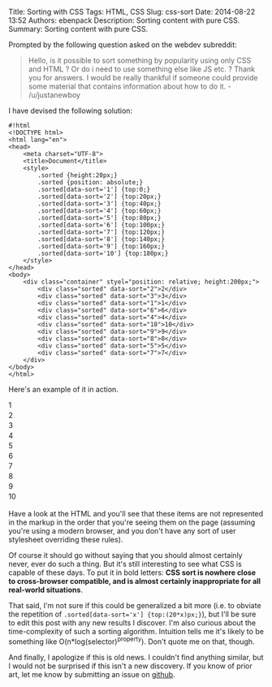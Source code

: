 Title: Sorting with CSS
Tags: HTML, CSS
Slug: css-sort
Date: 2014-08-22 13:52
Authors: ebenpack
Description: Sorting content with pure CSS.
Summary: Sorting content with pure CSS.


Prompted by the following question asked on the webdev subreddit:

> Hello, is it possible to sort something by popularity using only CSS and HTML ? Or do i need to use something else like JS etc. ? Thank you for answers. I would be really thankful if someone could provide some material that contains information about how to do it. - /u/justanewboy

I have devised the following solution:

    #!html
    <!DOCTYPE html>
    <html lang="en">
    <head>
        <meta charset="UTF-8">
        <title>Document</title>
        <style>
            .sorted {height:20px;}
            .sorted {position: absolute;}
            .sorted[data-sort='1'] {top:0;}
            .sorted[data-sort='2'] {top:20px;}
            .sorted[data-sort='3'] {top:40px;}
            .sorted[data-sort='4'] {top:60px;}
            .sorted[data-sort='5'] {top:80px;}
            .sorted[data-sort='6'] {top:100px;}
            .sorted[data-sort='7'] {top:120px;}
            .sorted[data-sort='8'] {top:140px;}
            .sorted[data-sort='9'] {top:160px;}
            .sorted[data-sort='10'] {top:180px;}
        </style>
    </head>
    <body>
        <div class="container" styel="position: relative; height:200px;">
            <div class="sorted" data-sort="2">2</div>
            <div class="sorted" data-sort="3">3</div>
            <div class="sorted" data-sort="1">1</div>
            <div class="sorted" data-sort="6">6</div>
            <div class="sorted" data-sort="4">4</div>
            <div class="sorted" data-sort="10">10</div>
            <div class="sorted" data-sort="9">9</div>
            <div class="sorted" data-sort="8">8</div>
            <div class="sorted" data-sort="5">5</div>
            <div class="sorted" data-sort="7">7</div>
        </div>
    </body>
    </html>

Here's an example of it in action.

<div class="container" style="position: relative; height:200px; width:100%;">
    <style scoped>
        .sorted {height:20px;}
        .sorted {position: absolute;}
        .sorted[data-sort='1'] {top:0;}
        .sorted[data-sort='2'] {top:20px;}
        .sorted[data-sort='3'] {top:40px;}
        .sorted[data-sort='4'] {top:60px;}
        .sorted[data-sort='5'] {top:80px;}
        .sorted[data-sort='6'] {top:100px;}
        .sorted[data-sort='7'] {top:120px;}
        .sorted[data-sort='8'] {top:140px;}
        .sorted[data-sort='9'] {top:160px;}
        .sorted[data-sort='10'] {top:180px;}
    </style>
    <div class="sorted" data-sort="2">2</div>
    <div class="sorted" data-sort="3">3</div>
    <div class="sorted" data-sort="1">1</div>
    <div class="sorted" data-sort="6">6</div>
    <div class="sorted" data-sort="4">4</div>
    <div class="sorted" data-sort="10">10</div>
    <div class="sorted" data-sort="9">9</div>
    <div class="sorted" data-sort="8">8</div>
    <div class="sorted" data-sort="5">5</div>
    <div class="sorted" data-sort="7">7</div>
</div>

Have a look at the HTML and you'll see that these items are not represented in the markup in the order that you're seeing them on the page (assuming you're using a modern browser, and you don't have any sort of user stylesheet overriding these rules).

Of course it should go without saying that you should almost certainly never, ever do such a thing. But it's still interesting to see what CSS is capable of these days. To put it in bold letters: **CSS sort is nowhere close to cross-browser compatible, and is almost certainly inappropriate for all real-world situations**.

That said, I'm not sure if this could be generalized a bit more (i.e. to obviate the repetition of `.sorted[data-sort='x'] {top:(20*x)px;}`), but I'll be sure to edit this post with any new results I discover. I'm also curious about the time-complexity of such a sorting algorithm. Intuition tells me it's likely to be something like O(n*log(selector)<sup>property</sup>). Don't quote me on that, though.

And finally, I apologize if this is old news. I couldn't find anything similar, but I would not be surprised if this isn't a new discovery. If you know of prior art, let me know by submitting an issue on [github](https://github.com/ebenpack/ebenpack.github.io/issues).